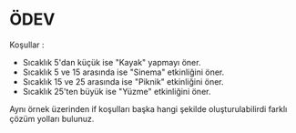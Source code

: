 <h1>ÖDEV</h1>
Koşullar :
<ul>

<li>Sıcaklık 5'dan küçük ise "Kayak" yapmayı öner.</li>
<li>Sıcaklık 5 ve 15 arasında ise "Sinema" etkinliğini öner. </li>
<li> Sıcaklık 15 ve 25 arasında ise "Piknik" etkinliğini öner.</li>
<li>Sıcaklık 25'ten büyük ise "Yüzme" etkinliğini öner. </li>


</ul>

Aynı örnek üzerinden if koşulları başka hangi şekilde oluşturulabilirdi farklı çözüm yolları bulunuz.

